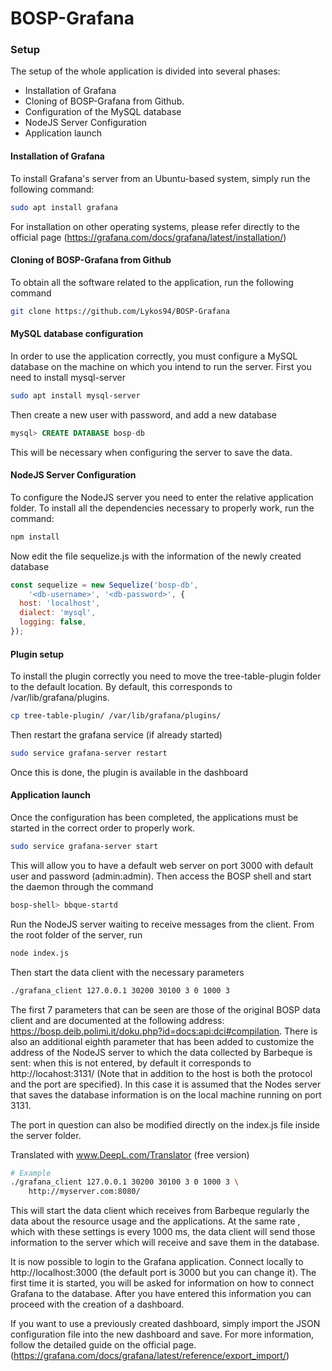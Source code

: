 # BOSP-Grafana



### Setup

The setup of the whole application is divided into several phases:

+ Installation of Grafana
+ Cloning of BOSP-Grafana from Github.
+ Configuration of the MySQL database
+ NodeJS Server Configuration
+ Application launch

#### Installation of Grafana

To install Grafana's server from an Ubuntu-based system, simply run the following command:

```bash
sudo apt install grafana
```



For installation on other operating systems, please refer directly to the official page (https://grafana.com/docs/grafana/latest/installation/)

#### Cloning of BOSP-Grafana from Github

To obtain all the software related to the application, run the following command

```bash
git clone https://github.com/Lykos94/BOSP-Grafana
```



#### MySQL database configuration

In order to use the application correctly, you must configure a MySQL database on the machine on which you intend to run the server. First you need to install mysql-server

```bash
sudo apt install mysql-server
```



Then create a new user with password, and add a new database

```sql
mysql> CREATE DATABASE bosp-db
```



This will be necessary when configuring the server to save the data.

#### NodeJS Server Configuration


To configure the NodeJS server you need to enter the relative  application folder. To install all the dependencies necessary to properly work, run the command:

```bash
npm install
```

Now edit the file sequelize.js with the information of the newly created database 

```js
const sequelize = new Sequelize('bosp-db', 
    '<db-username>', '<db-password>', {
  host: 'localhost',
  dialect: 'mysql',
  logging: false,
});
```

#### Plugin setup

To install the plugin correctly you need to move the tree-table-plugin folder to the default location. By default, this corresponds to /var/lib/grafana/plugins.

```bash
cp tree-table-plugin/ /var/lib/grafana/plugins/
```

Then restart the grafana service (if already started)

```bash
sudo service grafana-server restart
```

Once this is done, the plugin is available in the dashboard

#### Application launch

Once the configuration has been completed, the applications must be started in the correct order to properly work.

```bash
sudo service grafana-server start
```

This will allow you to have a default web server on port 3000 with default user and password (admin:admin). Then access the BOSP shell and start the daemon through the command 

```bash
bosp-shell> bbque-startd
```



Run the NodeJS server waiting to receive messages from the client. From the root folder of the server, run 

```bash
node index.js
```

Then start the data client with the necessary parameters

```bash
./grafana_client 127.0.0.1 30200 30100 3 0 1000 3
```

The first 7 parameters that can be seen are those of the original BOSP data client and are documented at the following address: https://bosp.deib.polimi.it/doku.php?id=docs:api:dci#compilation.
There is also an additional eighth parameter that has been added to customize the address of the NodeJS server to which the data collected by Barbeque is sent: when this is not entered, by default it corresponds to http://locahost:3131/ (Note that in addition to the host is both the protocol and the port are specified). In this case it is assumed that the Nodes server that saves the database information is on the local machine running on port 3131.

The port in question can also be modified directly on the index.js file inside the server folder.

Translated with www.DeepL.com/Translator (free version)

```bash
# Example
./grafana_client 127.0.0.1 30200 30100 3 0 1000 3 \
    http://myserver.com:8080/
```


This will start the data client which receives from Barbeque regularly the data about the resource usage and the applications. At the same rate , which with these settings is every 1000 ms, the data client will send those information to the server which will receive and save them in the database.

It is now possible to login to the Grafana application. Connect locally to http://localhost:3000 (the default port is 3000 but you can change it). The first time it is started, you will be asked for information on how to connect Grafana to the database. After you have entered this information you can proceed with the creation of a dashboard.

If you want to use a previously created dashboard, simply import the JSON configuration file into the new dashboard and save. For more information, follow the detailed guide on the official page.
(https://grafana.com/docs/grafana/latest/reference/export_import/)